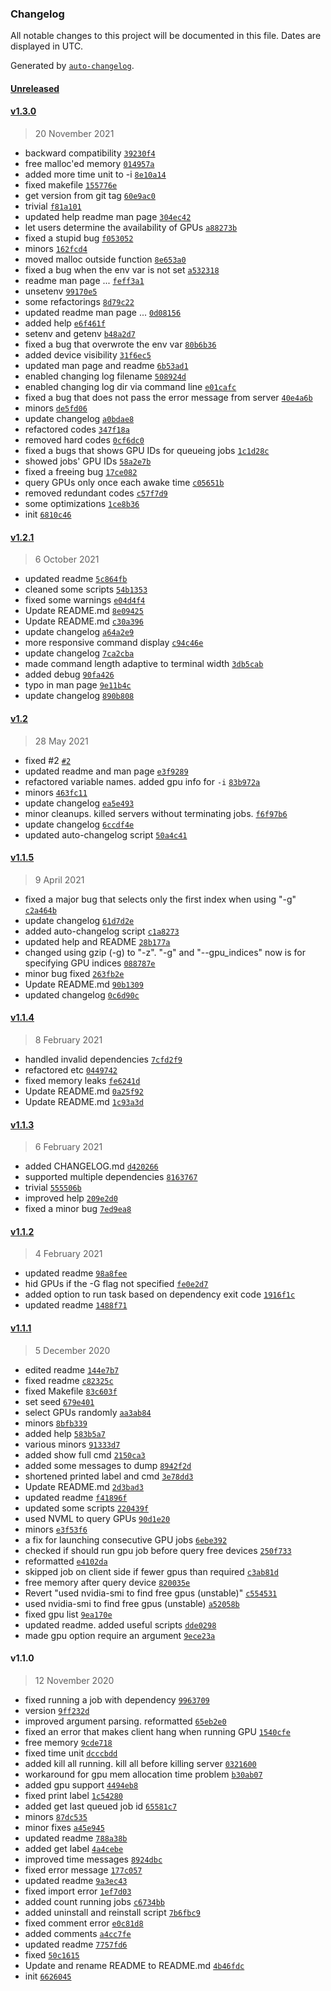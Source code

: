 ### Changelog

All notable changes to this project will be documented in this file. Dates are displayed in UTC.

Generated by [`auto-changelog`](https://github.com/CookPete/auto-changelog).

#### [Unreleased](https://github.com/justanhduc/task-spooler/compare/v1.3.0...HEAD)

#### [v1.3.0](https://github.com/justanhduc/task-spooler/compare/v1.2.1...v1.3.0)

> 20 November 2021

- backward compatibility [`39230f4`](https://github.com/justanhduc/task-spooler/commit/39230f460418db5da54c7bab9b351c2f5e223f64)
- free malloc'ed memory [`014957a`](https://github.com/justanhduc/task-spooler/commit/014957ac8c95404da43bdbcbd3d744eabbabf661)
- added more time unit to -i [`8e10a14`](https://github.com/justanhduc/task-spooler/commit/8e10a1403cccdc29054de4aca1d92f04ca706fe4)
- fixed makefile [`155776e`](https://github.com/justanhduc/task-spooler/commit/155776e16b08af53234414571d18dc25a95a483c)
- get version from git tag [`60e9ac0`](https://github.com/justanhduc/task-spooler/commit/60e9ac09c196ddd1317181aeb88884b1e411931b)
- trivial [`f81a101`](https://github.com/justanhduc/task-spooler/commit/f81a101d15e647236b3163a963a120d097e511ad)
- updated help readme man page [`304ec42`](https://github.com/justanhduc/task-spooler/commit/304ec427b1e2aaba0ba835ae10d486934303e315)
- let users determine the availability of GPUs [`a88273b`](https://github.com/justanhduc/task-spooler/commit/a88273b30c3606afdd159a979e1a39a1e6bb83e4)
- fixed a stupid bug [`f053052`](https://github.com/justanhduc/task-spooler/commit/f0530521320fde4e5b290bf7817d73ce0f543759)
- minors [`162fcd4`](https://github.com/justanhduc/task-spooler/commit/162fcd48478a5bdc84471eb47792942975c4ffb9)
- moved malloc outside function [`8e653a0`](https://github.com/justanhduc/task-spooler/commit/8e653a0bb330376f4f4588f7f7e52828a6d39b99)
- fixed a bug when the env var is not set [`a532318`](https://github.com/justanhduc/task-spooler/commit/a532318fe216a4d835df7071d150bcff5b55fd2d)
- readme man page ... [`feff3a1`](https://github.com/justanhduc/task-spooler/commit/feff3a1637959008d575e9c62866beefb89f9400)
- unsetenv [`99170e5`](https://github.com/justanhduc/task-spooler/commit/99170e56b5bf3cf1d4451b705c57594ae656780b)
- some refactorings [`8d79c22`](https://github.com/justanhduc/task-spooler/commit/8d79c22a3f34ecbda5a8f8c819fd943b0a4db9e0)
- updated readme man page ... [`0d08156`](https://github.com/justanhduc/task-spooler/commit/0d08156bb84de3b0ea352690cc35254ef857c304)
- added help [`e6f461f`](https://github.com/justanhduc/task-spooler/commit/e6f461fc54205ed9fdfd579d1ab2d6841b2356a3)
- setenv and getenv [`b48a2d7`](https://github.com/justanhduc/task-spooler/commit/b48a2d7118e8aef6ea6a7c14a09aaba3638dcd4b)
- fixed a bug that overwrote the env var [`80b6b36`](https://github.com/justanhduc/task-spooler/commit/80b6b36bff8f70371159ec90a2843dbc5605c7d0)
- added device visibility [`31f6ec5`](https://github.com/justanhduc/task-spooler/commit/31f6ec52dfaaa74f6cab6302013a2a57c465541f)
- updated man page and readme [`6b53ad1`](https://github.com/justanhduc/task-spooler/commit/6b53ad12b1c06c9bba54af9176607fb47ed86394)
- enabled changing log filename [`508924d`](https://github.com/justanhduc/task-spooler/commit/508924df3cd5c7633a7d81cea0e8dadd869efc49)
- enabled changing log dir via command line [`e01cafc`](https://github.com/justanhduc/task-spooler/commit/e01cafc9653be833cb5686860668c3d726201b30)
- fixed a bug that does not pass the error message from server [`40e4a6b`](https://github.com/justanhduc/task-spooler/commit/40e4a6bbadcea36054c5eb768b41149b8ad3b588)
- minors [`de5fd06`](https://github.com/justanhduc/task-spooler/commit/de5fd069c27571da20c8d074b050ffb1b66de7aa)
- update changelog [`a0bdae8`](https://github.com/justanhduc/task-spooler/commit/a0bdae866d724fe522cf7a6dba0eadad93211368)
- refactored codes [`347f18a`](https://github.com/justanhduc/task-spooler/commit/347f18af0794cf3035057c19fea4a3c9438f969f)
- removed hard codes [`0cf6dc0`](https://github.com/justanhduc/task-spooler/commit/0cf6dc0ef9cad11750128b3a16811882715b6d34)
- fixed a bugs that shows GPU IDs for queueing jobs [`1c1d28c`](https://github.com/justanhduc/task-spooler/commit/1c1d28c711fc7e12d0a5210b074f0ac9ed8bb7bb)
- showed jobs' GPU IDs [`58a2e7b`](https://github.com/justanhduc/task-spooler/commit/58a2e7bbffe8f5d3254151985a44587cc5a9cea6)
- fixed a freeing bug [`17ce082`](https://github.com/justanhduc/task-spooler/commit/17ce08253acbcac86aaa1897b361ec5a044fedce)
- query GPUs only once each awake time [`c05651b`](https://github.com/justanhduc/task-spooler/commit/c05651b57d838122015a883cb17906b12cc61cb0)
- removed redundant codes [`c57f7d9`](https://github.com/justanhduc/task-spooler/commit/c57f7d961e837134a0e778fc34543ffc66e506a9)
- some optimizations [`1ce8b36`](https://github.com/justanhduc/task-spooler/commit/1ce8b3631f2702e8e60a3a267e769ac979994d84)
- init [`6810c46`](https://github.com/justanhduc/task-spooler/commit/6810c466edd4a1cd5e8a22337c4bc618722fa459)

#### [v1.2.1](https://github.com/justanhduc/task-spooler/compare/v1.2...v1.2.1)

> 6 October 2021

- updated readme [`5c864fb`](https://github.com/justanhduc/task-spooler/commit/5c864fb685cd776dbb31fc2ecc5a41bf82b36b4d)
- cleaned some scripts [`54b1353`](https://github.com/justanhduc/task-spooler/commit/54b135338cb9b6184c28b8edf8e675c4529d1e9e)
- fixed some warnings [`e04d4f4`](https://github.com/justanhduc/task-spooler/commit/e04d4f441f5fc97a0fe23ccf25794b7059971b3b)
- Update README.md [`8e09425`](https://github.com/justanhduc/task-spooler/commit/8e094255f2b5ea4ff8c8ff7096b5abb4c2fc46bd)
- Update README.md [`c30a396`](https://github.com/justanhduc/task-spooler/commit/c30a3964f7df1285e168441d241ad272df66530a)
- update changelog [`a64a2e9`](https://github.com/justanhduc/task-spooler/commit/a64a2e9692a31cf468db0f156954b478f80898d1)
- more responsive command display [`c94c46e`](https://github.com/justanhduc/task-spooler/commit/c94c46e394d3bb3c94431cb895093be42591ac03)
- update changelog [`7ca2cba`](https://github.com/justanhduc/task-spooler/commit/7ca2cba7ce69b1748bc0752ef6e7fea82d06731a)
- made command length adaptive to terminal width [`3db5cab`](https://github.com/justanhduc/task-spooler/commit/3db5caba367391accda8fcfe858f9e1177a7a074)
- added debug [`90fa426`](https://github.com/justanhduc/task-spooler/commit/90fa4260e020180b7915cc4d937d76b0fd682205)
- typo in man page [`9e11b4c`](https://github.com/justanhduc/task-spooler/commit/9e11b4c85d34b466b8a0746ddfbafb97af6fd356)
- update changelog [`890b808`](https://github.com/justanhduc/task-spooler/commit/890b8082dcc3b8574515c888fa495957f84c4cd8)

#### [v1.2](https://github.com/justanhduc/task-spooler/compare/v1.1.5...v1.2)

> 28 May 2021

- fixed #2 [`#2`](https://github.com/justanhduc/task-spooler/issues/2)
- updated readme and man page [`e3f9289`](https://github.com/justanhduc/task-spooler/commit/e3f9289b42d604cc7d65d92cabfd02e340d1c1a2)
- refactored variable names. added gpu info for `-i` [`83b972a`](https://github.com/justanhduc/task-spooler/commit/83b972af786a2b758c06a5af36e3f0047cc446ec)
- minors [`463fc11`](https://github.com/justanhduc/task-spooler/commit/463fc11f67f9ec136848bb1be3f7f29e4cc722b2)
- update changelog [`ea5e493`](https://github.com/justanhduc/task-spooler/commit/ea5e493c98f8ec00eec00173c2a4df34833204b3)
- minor cleanups. killed servers without terminating jobs. [`f6f97b6`](https://github.com/justanhduc/task-spooler/commit/f6f97b6a3f5d82e5be6262ec97054280e7e3761b)
- update changelog [`6ccdf4e`](https://github.com/justanhduc/task-spooler/commit/6ccdf4e343c5161f3d533758619d7b0e4e2cc842)
- updated auto-changelog script [`50a4c41`](https://github.com/justanhduc/task-spooler/commit/50a4c41fbb1453c0e80df9afe8731f6a319846a1)

#### [v1.1.5](https://github.com/justanhduc/task-spooler/compare/v1.1.4...v1.1.5)

> 9 April 2021

- fixed a major bug that selects only the first index when using "-g" [`c2a464b`](https://github.com/justanhduc/task-spooler/commit/c2a464b6200498ced47977c07ae8909f6ff1081c)
- update changelog [`61d7d2e`](https://github.com/justanhduc/task-spooler/commit/61d7d2e31a71bd102ccc41f91a4adb8d12994811)
- added auto-changelog script [`c1a8273`](https://github.com/justanhduc/task-spooler/commit/c1a82733a336d177620ad7224a692f575fe9c80c)
- updated help and README [`28b177a`](https://github.com/justanhduc/task-spooler/commit/28b177a32ba1037707d66f252faaa001e2f12109)
- changed using gzip (-g) to "-z". "-g" and "--gpu_indices" now is for specifying GPU indices [`088787e`](https://github.com/justanhduc/task-spooler/commit/088787eb11eb1ba86bbdbf2dd34aaae57cc2d066)
- minor bug fixed [`263fb2e`](https://github.com/justanhduc/task-spooler/commit/263fb2ebf549f3890d7143a52082d9441a1ea5ee)
- Update README.md [`90b1309`](https://github.com/justanhduc/task-spooler/commit/90b1309ab1243b7d21d331d5cb16afe7b62d54c1)
- updated changelog [`0c6d90c`](https://github.com/justanhduc/task-spooler/commit/0c6d90c9c6aa2212d9c0ce9e0fbddd1568d5790f)

#### [v1.1.4](https://github.com/justanhduc/task-spooler/compare/v1.1.3...v1.1.4)

> 8 February 2021

- handled invalid dependencies [`7cfd2f9`](https://github.com/justanhduc/task-spooler/commit/7cfd2f900e1b3f15743954926dd46c38c40ce393)
- refactored etc [`0449742`](https://github.com/justanhduc/task-spooler/commit/044974207dcc3098b1f8aa4669afa7158f52f2b6)
- fixed memory leaks [`fe6241d`](https://github.com/justanhduc/task-spooler/commit/fe6241d68dd09182e1f90d3a7097ae77d605d4cf)
- Update README.md [`0a25f92`](https://github.com/justanhduc/task-spooler/commit/0a25f92459664e24bc2c9ac7115194ead3502679)
- Update README.md [`1c93a3d`](https://github.com/justanhduc/task-spooler/commit/1c93a3db62d74daa0dcd71bf8876e16d560c4aa2)

#### [v1.1.3](https://github.com/justanhduc/task-spooler/compare/v1.1.2...v1.1.3)

> 6 February 2021

- added CHANGELOG.md [`d420266`](https://github.com/justanhduc/task-spooler/commit/d42026691b24899b98a46795ea3f42b238cc2ce0)
- supported multiple dependencies [`8163767`](https://github.com/justanhduc/task-spooler/commit/8163767db73523a0a7e9b0ad87d073a2e7eae229)
- trivial [`555506b`](https://github.com/justanhduc/task-spooler/commit/555506b7fd7420bd1496058bb4402d8545170d96)
- improved help [`209e2d0`](https://github.com/justanhduc/task-spooler/commit/209e2d09460f4e5c89cf167ce5819e837bc83023)
- fixed a minor bug [`7ed9ea8`](https://github.com/justanhduc/task-spooler/commit/7ed9ea86cfc7fd927e1c3fc57a1b0bf8fd045657)

#### [v1.1.2](https://github.com/justanhduc/task-spooler/compare/v1.1.1...v1.1.2)

> 4 February 2021

- updated readme [`98a8fee`](https://github.com/justanhduc/task-spooler/commit/98a8feed43a81344e74d3a36eacfaf761bcf0b7e)
- hid GPUs if the -G flag not specified [`fe0e2d7`](https://github.com/justanhduc/task-spooler/commit/fe0e2d787d5afc178e496da5bfd6e186ad322a49)
- added option to run task based on dependency exit code [`1916f1c`](https://github.com/justanhduc/task-spooler/commit/1916f1c81a21f0a253187ccd64f4f72152bcca1f)
- updated readme [`1488f71`](https://github.com/justanhduc/task-spooler/commit/1488f7104f5ba77b8b61dd0bee65bb94b4a2bf78)

#### [v1.1.1](https://github.com/justanhduc/task-spooler/compare/v1.1.0...v1.1.1)

> 5 December 2020

- edited readme [`144e7b7`](https://github.com/justanhduc/task-spooler/commit/144e7b74dd3aa1483e5e94b9d77d3187f6e28330)
- fixed readme [`c82325c`](https://github.com/justanhduc/task-spooler/commit/c82325c743b1c0db6fadb7ec67599bd8fa6ee210)
- fixed Makefile [`83c603f`](https://github.com/justanhduc/task-spooler/commit/83c603f3d0bd868d2814fd36216c7f7ac072350c)
- set seed [`679e401`](https://github.com/justanhduc/task-spooler/commit/679e40156d1b2e8dfcb42451e635677af48f03de)
- select GPUs randomly [`aa3ab84`](https://github.com/justanhduc/task-spooler/commit/aa3ab84f73fd065750e1b9b96ee61949ee4d0e18)
- minors [`8bfb339`](https://github.com/justanhduc/task-spooler/commit/8bfb33965026c520b3cca3173a3ffc6d1e1447e6)
- added help [`583b5a7`](https://github.com/justanhduc/task-spooler/commit/583b5a7c0a6cec63c1ff7721b8a12769c948a317)
- various minors [`91333d7`](https://github.com/justanhduc/task-spooler/commit/91333d73f61135e9debc7e83d0f8c91e012e03c7)
- added show full cmd [`2150ca3`](https://github.com/justanhduc/task-spooler/commit/2150ca3e379c229bba8e298df89f4d2594eec537)
- added some messages to dump [`8942f2d`](https://github.com/justanhduc/task-spooler/commit/8942f2d6537b2ac4cabe3ddfe5170e1f4b5308d5)
- shortened printed label and cmd [`3e78dd3`](https://github.com/justanhduc/task-spooler/commit/3e78dd39bc356a426489f59a1c71e63c01ef1194)
- Update README.md [`2d3bad3`](https://github.com/justanhduc/task-spooler/commit/2d3bad388423e008336447af994416640a74ccbb)
- updated readme [`f41896f`](https://github.com/justanhduc/task-spooler/commit/f41896f962288239d1eaa0b9aae8f987360382e8)
- updated some scripts [`220439f`](https://github.com/justanhduc/task-spooler/commit/220439f9a4635ea091e598dce5842056ce62a37d)
- used NVML to query GPUs [`90d1e20`](https://github.com/justanhduc/task-spooler/commit/90d1e200cd26f4912059fe5eeb08cd7d21e3117d)
- minors [`e3f53f6`](https://github.com/justanhduc/task-spooler/commit/e3f53f6a78358531b1153b438e57d844a73b290f)
- a fix for launching consecutive GPU jobs [`6ebe392`](https://github.com/justanhduc/task-spooler/commit/6ebe39256921d397e99cce789f7e583fa2af6f8d)
- checked if should run gpu job before query free devices [`250f733`](https://github.com/justanhduc/task-spooler/commit/250f733fd1c595a147c5f5d080dcc080199c9de0)
- reformatted [`e4102da`](https://github.com/justanhduc/task-spooler/commit/e4102da8722234f185218fea5b273798ef26d4f5)
- skipped job on client side if fewer gpus than required [`c3ab81d`](https://github.com/justanhduc/task-spooler/commit/c3ab81d689ea9794aec926ff766b4cb55a1523b4)
- free memory after query device [`820035e`](https://github.com/justanhduc/task-spooler/commit/820035ee225529ea0a5346308575a10622ca23a3)
- Revert "used nvidia-smi to find free gpus (unstable)" [`c554531`](https://github.com/justanhduc/task-spooler/commit/c5545314f59b3c0b68a863704c39a6200ded3f53)
- used nvidia-smi to find free gpus (unstable) [`a52058b`](https://github.com/justanhduc/task-spooler/commit/a52058b42e0285273e3b658e88adab92d6091dd2)
- fixed gpu list [`9ea170e`](https://github.com/justanhduc/task-spooler/commit/9ea170e2cd0e64e8024155326f2d854536abaa7e)
- updated readme. added useful scripts [`dde0298`](https://github.com/justanhduc/task-spooler/commit/dde0298fe75e0a5f017a88d03d6934fa6131385f)
- made gpu option require an argument [`9ece23a`](https://github.com/justanhduc/task-spooler/commit/9ece23a278654dfc3f7844080c51ec5c3806394d)

#### v1.1.0

> 12 November 2020

- fixed running a job with dependency [`9963709`](https://github.com/justanhduc/task-spooler/commit/996370921fa3ae49d866b66980de86d7fc548d3a)
- version [`9ff232d`](https://github.com/justanhduc/task-spooler/commit/9ff232db84cbac5db02081e7359866d5582d1cf0)
- improved argument parsing. reformatted [`65eb2e0`](https://github.com/justanhduc/task-spooler/commit/65eb2e041392f7d977fab8171901361fcf90fff4)
- fixed an error that makes client hang when running GPU [`1540cfe`](https://github.com/justanhduc/task-spooler/commit/1540cfeb8d3400cbd03c8a6a3cfabbc770c902a3)
- free memory [`9cde718`](https://github.com/justanhduc/task-spooler/commit/9cde718e207e05557b4faa6da4cf5d7e9b6476fc)
- fixed time unit [`dcccbdd`](https://github.com/justanhduc/task-spooler/commit/dcccbdd40dac5fb3def3f05d0dd1ab7ab42fb470)
- added kill all running. kill all before killing server [`0321600`](https://github.com/justanhduc/task-spooler/commit/03216008d7db1612c9b3dbc0fc50f7dd57fd586a)
- workaround for gpu mem allocation time problem [`b30ab07`](https://github.com/justanhduc/task-spooler/commit/b30ab07139e62a29c9b15eaa82919b98e97e2374)
- added gpu support [`4494eb8`](https://github.com/justanhduc/task-spooler/commit/4494eb8573abca04c0b6a139cbc0200072a2c059)
- fixed print label [`1c54280`](https://github.com/justanhduc/task-spooler/commit/1c5428061f6f7a04d76bf816a48ae55db2af906e)
- added get last queued job id [`65581c7`](https://github.com/justanhduc/task-spooler/commit/65581c780c8022855862b4e4a2fa776b0ae382b4)
- minors [`87dc535`](https://github.com/justanhduc/task-spooler/commit/87dc53590c3b59417a36ea13e1cd8886d6351112)
- minor fixes [`a45e945`](https://github.com/justanhduc/task-spooler/commit/a45e94502161cbad36e189aca22e6bb35ff120f9)
- updated readme [`788a38b`](https://github.com/justanhduc/task-spooler/commit/788a38b098b65dfd37ff335fe70983e271f30fc2)
- added get label [`4a4cebe`](https://github.com/justanhduc/task-spooler/commit/4a4cebec885083b64f416b6f64aec0baa3303bc0)
- improved time messages [`8924dbc`](https://github.com/justanhduc/task-spooler/commit/8924dbcd748941c3c6943fee3b9c15b69b9d891f)
- fixed error message [`177c057`](https://github.com/justanhduc/task-spooler/commit/177c057e632640fd53d7d3f943527177118dd309)
- updated readme [`9a3ec43`](https://github.com/justanhduc/task-spooler/commit/9a3ec438d866a9f801e42f5e0fd0bc25cf6a91bf)
- fixed import error [`1ef7d03`](https://github.com/justanhduc/task-spooler/commit/1ef7d0386eaa93bbec6acbc7fc5453f58d9506b9)
- added count running jobs [`c6734bb`](https://github.com/justanhduc/task-spooler/commit/c6734bb5343021172a98b16b03c26711856f83f3)
- added uninstall and reinstall script [`7b6fbc9`](https://github.com/justanhduc/task-spooler/commit/7b6fbc975b899bce7e082c51a84595a825992652)
- fixed comment error [`e0c81d8`](https://github.com/justanhduc/task-spooler/commit/e0c81d8863c4812dfaf05ae5bc5f88ca9464a31f)
- added comments [`a4cc7fe`](https://github.com/justanhduc/task-spooler/commit/a4cc7fe00f47f86f2121046c90b5aa20a92ab95b)
- updated readme [`7757fd6`](https://github.com/justanhduc/task-spooler/commit/7757fd6a0e8b7c956b6ed9fd0c792637d05c2043)
- fixed [`50c1615`](https://github.com/justanhduc/task-spooler/commit/50c1615ca1e7fd641cac8d282d58f072e5c0c505)
- Update and rename README to README.md [`4b46fdc`](https://github.com/justanhduc/task-spooler/commit/4b46fdc5bfccfc32dfef4b1c4eb0b0878725d7a8)
- init [`6626045`](https://github.com/justanhduc/task-spooler/commit/66260456c0c77534c0aada2c2f7d841046b22750)
